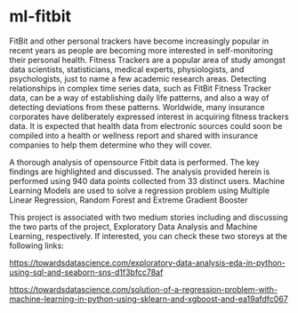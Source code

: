 # ml-fitbit
FitBit and other personal trackers have become increasingly popular in recent years as people are becoming more interested in self-monitoring their personal health.
Fitness Trackers are a popular area of study amongst data scientists, statisticians, medical experts, physiologists, and psychologists, just to name a few academic research areas. Detecting relationships in complex time series data, such as FitBit Fitness Tracker data, can be a way of establishing daily life patterns, and also a way of detecting deviations from these patterns.
Worldwide, many insurance corporates have deliberately expressed interest in acquiring fitness trackers data. It is expected that health data from electronic sources could soon be compiled into a health or wellness report and shared with insurance companies to help them determine who they will cover.

A thorough analysis of opensource Fitbit data is performed. The key findings are highlighted and discussed. The analysis provided herein is performed using 940 data points collected from 33 distinct users.
Machine Learning Models are used to solve a regression problem using Multiple Linear Regression, Random Forest and Extreme Gradient Booster

This project is associated with two medium stories including and discussing the two parts of the project, Exploratory Data Analysis and Machine Learning, respectively.
If interested, you can check these two storeys at the following links:

https://towardsdatascience.com/exploratory-data-analysis-eda-in-python-using-sql-and-seaborn-sns-d1f3bfcc78af

https://towardsdatascience.com/solution-of-a-regression-problem-with-machine-learning-in-python-using-sklearn-and-xgboost-and-ea19afdfc067